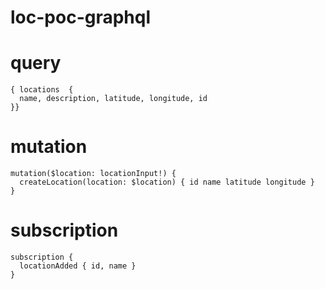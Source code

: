 # loc-poc-graphql

# query
```
{ locations  {
  name, description, latitude, longitude, id
}}
```
# mutation
```
mutation($location: locationInput!) {
  createLocation(location: $location) { id name latitude longitude }
}
```
# subscription
```
subscription {
  locationAdded { id, name }
}
```
